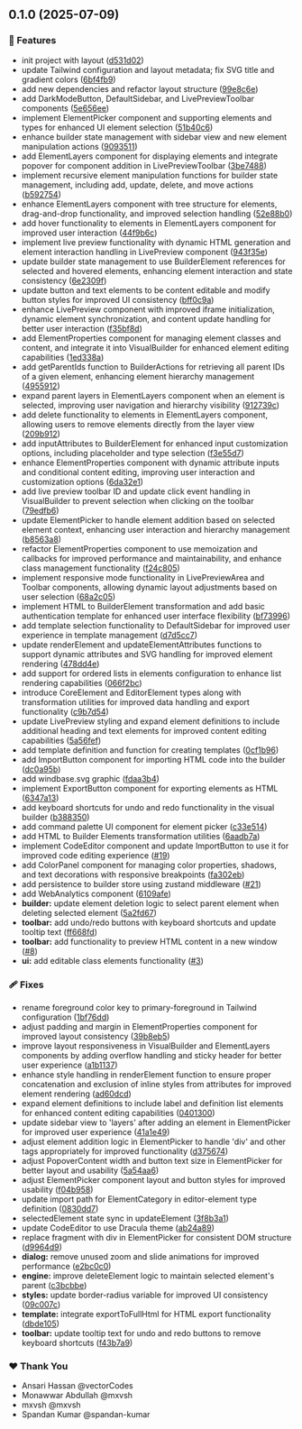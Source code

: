 ## 0.1.0 (2025-07-09)

### 🚀 Features

- init project with layout ([d531d02](https://github.com/windbase/windbase/commit/d531d02))
- update Tailwind configuration and layout metadata; fix SVG title and gradient colors ([6bf4fb9](https://github.com/windbase/windbase/commit/6bf4fb9))
- add new dependencies and refactor layout structure ([99e8c6e](https://github.com/windbase/windbase/commit/99e8c6e))
- add DarkModeButton, DefaultSidebar, and LivePreviewToolbar components ([5e656ee](https://github.com/windbase/windbase/commit/5e656ee))
- implement ElementPicker component and supporting elements and types for enhanced UI element selection ([51b40c6](https://github.com/windbase/windbase/commit/51b40c6))
- enhance builder state management with sidebar view and new element manipulation actions ([9093511](https://github.com/windbase/windbase/commit/9093511))
- add ElementLayers component for displaying elements and integrate popover for component addition in LivePreviewToolbar ([3be7488](https://github.com/windbase/windbase/commit/3be7488))
- implement recursive element manipulation functions for builder state management, including add, update, delete, and move actions ([b592754](https://github.com/windbase/windbase/commit/b592754))
- enhance ElementLayers component with tree structure for elements, drag-and-drop functionality, and improved selection handling ([52e88b0](https://github.com/windbase/windbase/commit/52e88b0))
- add hover functionality to elements in ElementLayers component for improved user interaction ([44f9b6c](https://github.com/windbase/windbase/commit/44f9b6c))
- implement live preview functionality with dynamic HTML generation and element interaction handling in LivePreview component ([943f35e](https://github.com/windbase/windbase/commit/943f35e))
- update builder state management to use BuilderElement references for selected and hovered elements, enhancing element interaction and state consistency ([6e2309f](https://github.com/windbase/windbase/commit/6e2309f))
- update button and text elements to be content editable and modify button styles for improved UI consistency ([bff0c9a](https://github.com/windbase/windbase/commit/bff0c9a))
- enhance LivePreview component with improved iframe initialization, dynamic element synchronization, and content update handling for better user interaction ([f35bf8d](https://github.com/windbase/windbase/commit/f35bf8d))
- add ElementProperties component for managing element classes and content, and integrate it into VisualBuilder for enhanced element editing capabilities ([1ed338a](https://github.com/windbase/windbase/commit/1ed338a))
- add getParentIds function to BuilderActions for retrieving all parent IDs of a given element, enhancing element hierarchy management ([4955912](https://github.com/windbase/windbase/commit/4955912))
- expand parent layers in ElementLayers component when an element is selected, improving user navigation and hierarchy visibility ([912739c](https://github.com/windbase/windbase/commit/912739c))
- add delete functionality to elements in ElementLayers component, allowing users to remove elements directly from the layer view ([209b912](https://github.com/windbase/windbase/commit/209b912))
- add inputAttributes to BuilderElement for enhanced input customization options, including placeholder and type selection ([f3e55d7](https://github.com/windbase/windbase/commit/f3e55d7))
- enhance ElementProperties component with dynamic attribute inputs and conditional content editing, improving user interaction and customization options ([6da32e1](https://github.com/windbase/windbase/commit/6da32e1))
- add live preview toolbar ID and update click event handling in VisualBuilder to prevent selection when clicking on the toolbar ([79edfb6](https://github.com/windbase/windbase/commit/79edfb6))
- update ElementPicker to handle element addition based on selected element context, enhancing user interaction and hierarchy management ([b8563a8](https://github.com/windbase/windbase/commit/b8563a8))
- refactor ElementProperties component to use memoization and callbacks for improved performance and maintainability, and enhance class management functionality ([f24c805](https://github.com/windbase/windbase/commit/f24c805))
- implement responsive mode functionality in LivePreviewArea and Toolbar components, allowing dynamic layout adjustments based on user selection ([68a2c05](https://github.com/windbase/windbase/commit/68a2c05))
- implement HTML to BuilderElement transformation and add basic authentication template for enhanced user interface flexibility ([bf73996](https://github.com/windbase/windbase/commit/bf73996))
- add template selection functionality to DefaultSidebar for improved user experience in template management ([d7d5cc7](https://github.com/windbase/windbase/commit/d7d5cc7))
- update renderElement and updateElementAttributes functions to support dynamic attributes and SVG handling for improved element rendering ([478dd4e](https://github.com/windbase/windbase/commit/478dd4e))
- add support for ordered lists in elements configuration to enhance list rendering capabilities ([066f2bc](https://github.com/windbase/windbase/commit/066f2bc))
- introduce CoreElement and EditorElement types along with transformation utilities for improved data handling and export functionality ([c9b7d54](https://github.com/windbase/windbase/commit/c9b7d54))
- update LivePreview styling and expand element definitions to include additional heading and text elements for improved content editing capabilities ([5a56fef](https://github.com/windbase/windbase/commit/5a56fef))
- add template definition and function for creating templates ([0cf1b96](https://github.com/windbase/windbase/commit/0cf1b96))
- add ImportButton component for importing HTML code into the builder ([dc0a95b](https://github.com/windbase/windbase/commit/dc0a95b))
- add windbase.svg graphic ([fdaa3b4](https://github.com/windbase/windbase/commit/fdaa3b4))
- implement ExportButton component for exporting elements as HTML ([6347a13](https://github.com/windbase/windbase/commit/6347a13))
- add keyboard shortcuts for undo and redo functionality in the visual builder ([b388350](https://github.com/windbase/windbase/commit/b388350))
- add command palette UI component for element picker ([c33e514](https://github.com/windbase/windbase/commit/c33e514))
- add HTML to Builder Elements transformation utilities ([6aadb7a](https://github.com/windbase/windbase/commit/6aadb7a))
- implement CodeEditor component and update ImportButton to use it for improved code editing experience ([#19](https://github.com/windbase/windbase/pull/19))
- add ColorPanel component for managing color properties, shadows, and text decorations with responsive breakpoints ([fa302eb](https://github.com/windbase/windbase/commit/fa302eb))
- add persistence to builder store using zustand middleware ([#21](https://github.com/windbase/windbase/pull/21))
- add WebAnalytics component ([6109afe](https://github.com/windbase/windbase/commit/6109afe))
- **builder:** update element deletion logic to select parent element when deleting selected element ([5a2fd67](https://github.com/windbase/windbase/commit/5a2fd67))
- **toolbar:** add undo/redo buttons with keyboard shortcuts and update tooltip text ([ff668fd](https://github.com/windbase/windbase/commit/ff668fd))
- **toolbar:** add functionality to preview HTML content in a new window ([#8](https://github.com/windbase/windbase/pull/8))
- **ui:** add editable class elements functionality ([#3](https://github.com/windbase/windbase/pull/3))

### 🩹 Fixes

- rename foreground color key to primary-foreground in Tailwind configuration ([1bf76dd](https://github.com/windbase/windbase/commit/1bf76dd))
- adjust padding and margin in ElementProperties component for improved layout consistency ([39b8eb5](https://github.com/windbase/windbase/commit/39b8eb5))
- improve layout responsiveness in VisualBuilder and ElementLayers components by adding overflow handling and sticky header for better user experience ([a1b1137](https://github.com/windbase/windbase/commit/a1b1137))
- enhance style handling in renderElement function to ensure proper concatenation and exclusion of inline styles from attributes for improved element rendering ([ad60dcd](https://github.com/windbase/windbase/commit/ad60dcd))
- expand element definitions to include label and definition list elements for enhanced content editing capabilities ([0401300](https://github.com/windbase/windbase/commit/0401300))
- update sidebar view to 'layers' after adding an element in ElementPicker for improved user experience ([41a1e49](https://github.com/windbase/windbase/commit/41a1e49))
- adjust element addition logic in ElementPicker to handle 'div' and other tags appropriately for improved functionality ([d375674](https://github.com/windbase/windbase/commit/d375674))
- adjust PopoverContent width and button text size in ElementPicker for better layout and usability ([5a54aa6](https://github.com/windbase/windbase/commit/5a54aa6))
- adjust ElementPicker component layout and button styles for improved usability ([f04b958](https://github.com/windbase/windbase/commit/f04b958))
- update import path for ElementCategory in editor-element type definition ([0830dd7](https://github.com/windbase/windbase/commit/0830dd7))
- selectedElement state sync in updateElement ([3f8b3a1](https://github.com/windbase/windbase/commit/3f8b3a1))
- update CodeEditor to use Dracula theme ([ab24a89](https://github.com/windbase/windbase/commit/ab24a89))
- replace fragment with div in ElementPicker for consistent DOM structure ([d9964d9](https://github.com/windbase/windbase/commit/d9964d9))
- **dialog:** remove unused zoom and slide animations for improved performance ([e2bc0c0](https://github.com/windbase/windbase/commit/e2bc0c0))
- **engine:** improve deleteElement logic to maintain selected element's parent ([c3bcbbe](https://github.com/windbase/windbase/commit/c3bcbbe))
- **styles:** update border-radius variable for improved UI consistency ([09c007c](https://github.com/windbase/windbase/commit/09c007c))
- **template:** integrate exportToFullHtml for HTML export functionality ([dbde105](https://github.com/windbase/windbase/commit/dbde105))
- **toolbar:** update tooltip text for undo and redo buttons to remove keyboard shortcuts ([f43b7a9](https://github.com/windbase/windbase/commit/f43b7a9))

### ❤️ Thank You

- Ansari Hassan @vectorCodes
- Monawwar Abdullah @mxvsh
- mxvsh @mxvsh
- Spandan Kumar @spandan-kumar